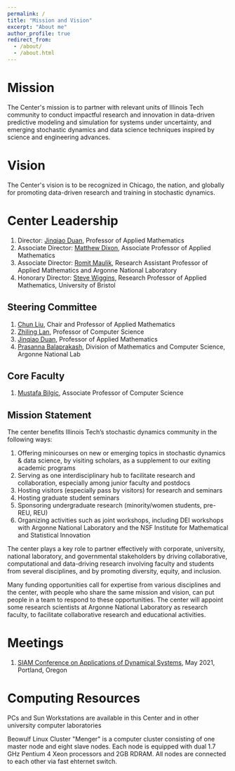 ```yaml
---
permalink: /
title: "Mission and Vision"
excerpt: "About me"
author_profile: true
redirect_from: 
  - /about/
  - /about.html
---
```


Mission
======
The Center's mission is to partner with relevant units of Illinois Tech community to conduct impactful research and innovation in data-driven predictive modeling and simulation for systems under uncertainty, and emerging stochastic dynamics and data science techniques inspired by science and engineering advances.

Vision
======
The Center's vision is to be recognized in Chicago, the nation, and globally for promoting data-driven research and training in stochastic dynamics.


Center Leadership
======
1. Director: [Jinqiao Duan](https://www.iit.edu/directory/people/jinqiao-duan), Professor of Applied Mathematics
1. Associate Director: [Matthew Dixon](https://www.iit.edu/directory/people/matthew-dixon), Associate Professor of Applied Mathematics 
1. Associate Director: [Romit Maulik](https://www.iit.edu/directory/people/romit-maulik), Research Assistant Professor of Applied Mathematics and Argonne National Laboratory 
1. Honorary Director: [Steve Wiggins](https://research-information.bris.ac.uk/en/persons/stephen-r-wiggins), Research Professor of Applied Mathematics, University of Bristol



Steering Committee
------
1. [Chun Liu](https://www.iit.edu/directory/people/chun-liu), Chair and Professor of Applied Mathematics
1. [Zhiling Lan](https://www.iit.edu/directory/people/zhiling-lan), Professor of Computer Science 
1. [Jinqiao Duan](https://www.iit.edu/directory/people/jinqiao-duan), Professor of Applied Mathematics
1. [Prasanna Balaprakash](https://www.anl.gov/profile/prasanna-balaprakash), Division of Mathematics and Computer Science, Argonne National Lab

Core Faculty
------
1. [Mustafa Bilgic](https://www.iit.edu/directory/people/mustafa-bilgic), Associate Professor of Computer Science



Mission Statement
------
The center benefits Illinois Tech’s stochastic dynamics community in the following ways:

1. Offering minicourses on new or emerging topics in stochastic dynamics & data science, by visiting scholars, as a supplement to our exiting academic programs
1. Serving as one interdisciplinary hub to facilitate research and collaboration, especially among junior faculty and postdocs
1. Hosting visitors (especially pass by visitors) for research and seminars
1. Hosting graduate student seminars
1. Sponsoring undergraduate research (minority/women students, pre-REU, REU)
1. Organizing activities such as joint workshops, including DEI workshops with Argonne National Laboratory and the NSF Institute for Mathematical and Statistical Innovation

The center plays a key role to partner effectively with corporate, university, national laboratory, and governmental stakeholders by driving collaborative, computational and data-driving research involving faculty and students from several disciplines, and by promoting diversity, equity, and inclusion.

Many funding opportunities call for expertise from various disciplines and the center, with people who share the same mission and vision, can put people in a team to respond to these opportunities. The center will appoint some research scientists at Argonne National Laboratory as research faculty, to facilitate collaborative research and educational activities.

Meetings
======
1. [SIAM Conference on Applications of Dynamical Systems](https://archive.siam.org/meetings/ds17/), May 2021, Portland, Oregon

Computing Resources
======
PCs and Sun Workstations are available in this Center and in other university computer laboratories 

Beowulf Linux Cluster "Menger" is a computer cluster consisting of one master node and eight slave nodes. Each node is equipped with dual 1.7 GHz Pentium 4 Xeon processors and 2GB RDRAM. All nodes are connected to each other via fast ehternet switch.

